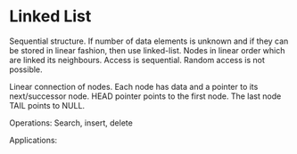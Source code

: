 # Linked List
Sequential structure.
If number of data elements is unknown and if they can be stored in linear fashion, then use linked-list.
Nodes in linear order which are linked its neighbours.
Access is sequential. Random access is not possible.

Linear connection of nodes.
Each node has data and a pointer to its next/successor node.
HEAD pointer points to the first node.
The last node TAIL points to NULL.

Operations:
Search, insert, delete
    
Applications:

